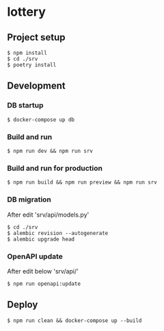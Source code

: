 # lottery

## Project setup

```
$ npm install
$ cd ./srv
$ poetry install
```

## Development

### DB startup

```
$ docker-compose up db
```

### Build and run

```
$ npm run dev && npm run srv
```

### Build and run for production

```
$ npm run build && npm run preview && npm run srv
```

### DB migration

After edit 'srv/api/models.py'

```
$ cd ./srv
$ alembic revision --autogenerate
$ alembic upgrade head
```

### OpenAPI update

After edit below 'srv/api/'

```
$ npm run openapi:update
```

## Deploy

```
$ npm run clean && docker-compose up --build
```
